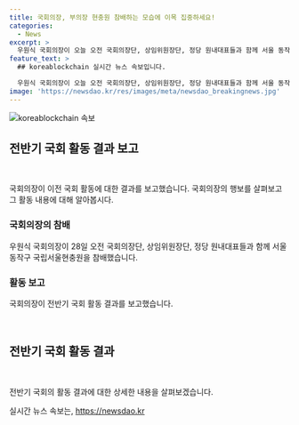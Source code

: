 ```yaml
---
title: 국회의장, 부의장 현충원 참배하는 모습에 이목 집중하세요!
categories:
  - News
excerpt: >
  우원식 국회의장이 오늘 오전 국회의장단, 상임위원장단, 정당 원내대표들과 함께 서울 동작구 국립서울현충원을 참배했다.
feature_text: >
  ## koreablockchain 실시간 뉴스 속보입니다.

  우원식 국회의장이 오늘 오전 국회의장단, 상임위원장단, 정당 원내대표들과 함께 서울 동작구 국립서울현충원을 참배했다.
image: 'https://newsdao.kr/res/images/meta/newsdao_breakingnews.jpg'
---
```


<p><img src="https://newsdao.kr/res/images/meta/newsdao_breakingnews.jpg" alt="koreablockchain 속보" /></p>

<h2 data-ke-size="size26">전반기 국회 활동 결과 보고</h2>

<p data-ke-size="size16">&nbsp;</p>

<p>국회의장이 이전 국회 활동에 대한 결과를 보고했습니다. 국회의장의 행보를 살펴보고 그 활동 내용에 대해 알아봅시다.</p>

<h3>국회의장의 참배</h3>

<p data-ke-size="size16">우원식 국회의장이 28일 오전 국회의장단, 상임위원장단, 정당 원내대표들과 함께 서울 동작구 국립서울현충원을 참배했습니다.</p>

<h3>활동 보고</h3>

<p data-ke-size="size16">국회의장이 전반기 국회 활동 결과를 보고했습니다.</p>

<p data-ke-size="size16">&nbsp;</p>

<h2 data-ke-size="size26">전반기 국회 활동 결과</h2>

<p data-ke-size="size16">&nbsp;</p>

<p>전반기 국회의 활동 결과에 대한 상세한 내용을 살펴보겠습니다.</p>
실시간 뉴스 속보는, <a href="https://newsdao.kr" rel="dofollow">https://newsdao.kr</a>


